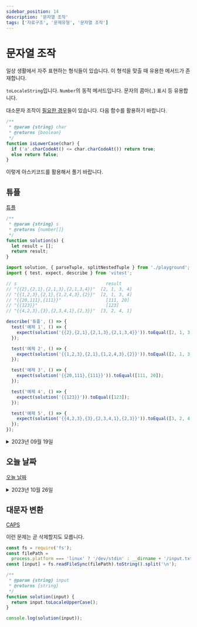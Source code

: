 ```yaml
---
sidebar_position: 14
description: '문자열 조작'
tags: ['자료구조', '문제유형', '문자열 조작']
---
```


# 문자열 조작

일상 생활에서 자주 표현하는 형식들이 있습니다. 이 형석을 맞출 때 유용한 메서드가 존재합니다.

`toLocaleString`입니다. `Number`의 동적 메서드입니다. 문자의 콤마(`,`) 표시 등 유용합니다.

대소문자 조작이 [필요한 경우](https://www.acmicpc.net/problem/2744)들이 있습니다. 다음 함수를 활용하기 바랍니다.

```js
/**
 * @param {string} char
 * @returns {boolean}
 */
function isLowerCase(char) {
  if ('a'.charCodeAt() <= char.charCodeAt()) return true;
  else return false;
}
```

이렇게 아스키코드를 활용해서 풀기 바랍니다.

<!-- @todo:
- KMP 알고리즘 다루기
 -->

## 튜플

[튜플](https://school.programmers.co.kr/learn/courses/30/lessons/64065)

```js
/**
 * @param {string} s
 * @returns {number[]}
 */
function solution(s) {
  let result = [];
  return result;
}
```

```js
import solution, { parseTuple, splitNestedTuple } from './playground';
import { test, expect, describe } from 'vitest';

// s	                              result
// "{{2},{2,1},{2,1,3},{2,1,3,4}}"	[2, 1, 3, 4]
// "{{1,2,3},{2,1},{1,2,4,3},{2}}"	[2, 1, 3, 4]
// "{{20,111},{111}}"	              [111, 20]
// "{{123}}"	                      [123]
// "{{4,2,3},{3},{2,3,4,1},{2,3}}"	[3, 2, 4, 1]

describe('튜플', () => {
  test('예제 1', () => {
    expect(solution('{{2},{2,1},{2,1,3},{2,1,3,4}}')).toEqual([2, 1, 3, 4]);
  });

  test('예제 2', () => {
    expect(solution('{{1,2,3},{2,1},{1,2,4,3},{2}}')).toEqual([2, 1, 3, 4]);
  });

  test('예제 3', () => {
    expect(solution('{{20,111},{111}}')).toEqual([111, 20]);
  });

  test('예제 4', () => {
    expect(solution('{{123}}')).toEqual([123]);
  });

  test('예제 5', () => {
    expect(solution('{{4,2,3},{3},{2,3,4,1},{2,3}}')).toEqual([3, 2, 4, 1]);
  });
});
```

<details>
<summary>2023년 09월 19일</summary>
<div markdown="1">

```js
/**
 * @param {string} s
 * @returns {number[]}
 */
function solution(s) {
  /** @type {string[]} */
  let parsedTuple = [];
  let pushFlag = false;
  for (let i = 0; i < s.slice(1, s.length - 1).length; i++) {
    if (s[i] === '{') {
      pushFlag = true;
      parsedTuple.push('');
      continue;
    }
    if (s[i] === '}') {
      pushFlag = false;
      continue;
    }
    if (pushFlag) parsedTuple[parsedTuple.length - 1] += s[i];
  }

  parsedTuple = parsedTuple
    .map((char) => char.split(',').map((char) => parseInt(char)))
    .slice(1)
    .sort((a, b) => a.length - b.length);

  let prev = [];
  const result = Array.from({ length: parsedTuple.length }, (_, idx) => {
    const newElem = parsedTuple[idx].filter((elem) => !prev.includes(elem))[0];
    prev = parsedTuple[idx];
    return newElem;
  });

  return result;
}

export default solution;
```

위는 저의 답안입니다.

```js
function solution(s) {
  return JSON.parse(s.replace(/{/g, '[').replace(/}/g, ']'))
    .sort((a, b) => a.length - b.length)
    .reduce((arr, v, n) => {
      if (n) {
        return arr.concat(v.filter((f) => !arr.includes(f)));
      }
      return v;
    }, []);
}
```

위는 모범답안입니다.

</div>
</details>

## 오늘 날짜

[오늘 날짜](https://www.acmicpc.net/problem/10699)

<details>
<summary>2023년 10월 26일</summary>
<div markdown="1">

```js
console.log(new Date().toISOString().split('T')[0]); // 2023-10-26
```

</div>
</details>

## 대문자 변환

[CAPS](https://www.acmicpc.net/problem/15000)

이런 문제는 곧 삭제할지도 모릅니다.

```js
const fs = require('fs');
const filePath =
  process.platform === 'linux' ? '/dev/stdin' : __dirname + '/input.txt';
const [input] = fs.readFileSync(filePath).toString().split('\n');

/**
 * @param {string} input
 * @returns {string}
 */
function solution(input) {
  return input.toLocaleUpperCase();
}

console.log(solution(input));
```

